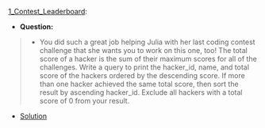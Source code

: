 [1_Contest_Leaderboard](https://www.hackerrank.com/challenges/contest-leaderboard/problem): 
* **Question:**
> * You did such a great job helping Julia with her last coding contest challenge that she wants you to work on this one, too!
> The total score of a hacker is the sum of their maximum scores for all of the challenges. Write a query to print the hacker_id, name,
>  and total score of the hackers ordered by the descending score. If more than one hacker achieved the same total score, then sort the result by
>   ascending hacker_id. Exclude all hackers with a total score of 0 from your result.
* [Solution](https://github.com/Jtrahan88/SQL/blob/main/HackerRank/SQL-Intermediate/1_Contest_Leaderboard)

